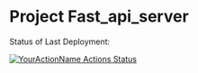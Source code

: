 # Project Fast_api_server

Status of Last Deployment:<br>

[![YourActionName Actions Status](https://github.com/morheus9/Fast_api_server/workflows/pylint.yml/badge.svg)](https://github.com/morheus9/Fast_api_server/actions)
